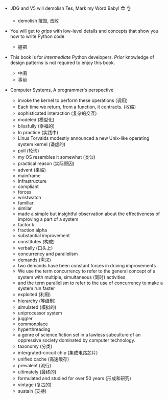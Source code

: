- JDG and V5 will demolish Tes, Mark my Word Baby! 😎 👌
  - demolish 摧毁, 击败

- You will get to *grips* with low-level details and concepts that show you how to write Python code
  - 握把

- This book is for *intermediate* Python developers. *Prior* knowledge of design patterns is not required to enjoy this book.
  - 中间
  - 事前

- Computer Systems, A programmer's perspective
  - invoke the kernel to perform these operations (调用)
  - Each time we return, from a function, it contracts. (收缩)
  - sophisticated interaction (复杂的交互)
  - modeled (模型化)
  - blissfully (幸福的)
  - In practice (实践中)
  - Linus Torvalds modestly announced a new Unix-like operating system kernel (谦虚的)
  - poll (轮询)
  - my OS resembles it somewhat (类似)
  - practical reason (实际原因)
  - advent (来临)
  - mainframe
  - infrastructure
  - compliant
  - forces
  - wristwatch
  - familiar
  - similar
  - made a simple but insightful observation about the effectiveness of improving a part of a system
  - factor k
  - fraction alpha
  - substantial improvement
  - constitutes (构成)
  - verbally (口头上)
  - concurrency and parallelism
  - demands (需求)
  - two demands have been constant forces in driving improvements
  - We use the term concurrency to refer to the general concept of a system with multiple, simultaneous (同时) activities
  - and the term parallelism to refer to the use of concurrency to make a system run faster
  - exploited (利用)
  - hierarchy (等级制)
  - simulated (模拟的)
  - uniprocessor system
  - juggler
  - commonplace
  - hyperthreading
  - a genre of science fiction set in a lawless subculture of an oppressive society dominated by computer technology.
  - taxonomy (分类)
  - intergrated-circuit chip (集成电路芯片)
  - unified cache (高速缓存)
  - prevalent (流行)
  - ultimately (最终的)
  - formulated and studied for over 50 years (形成和研究)
  - vintage (复古的)
  - sustain (支持)